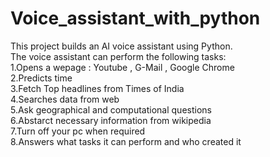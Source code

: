 # Voice_assistant_with_python
This project builds an AI voice assistant using Python.<br>
The voice assistant can perform the following tasks:<br>
1.Opens a wepage : Youtube , G-Mail , Google Chrome<br>
2.Predicts time<br>
3.Fetch Top headlines from Times of India<br>
4.Searches data from web<br>
5.Ask geographical and computational questions<br>
6.Abstarct necessary information from wikipedia<br>
7.Turn off your pc when required<br>
8.Answers what tasks it can perform and who created it<br>
